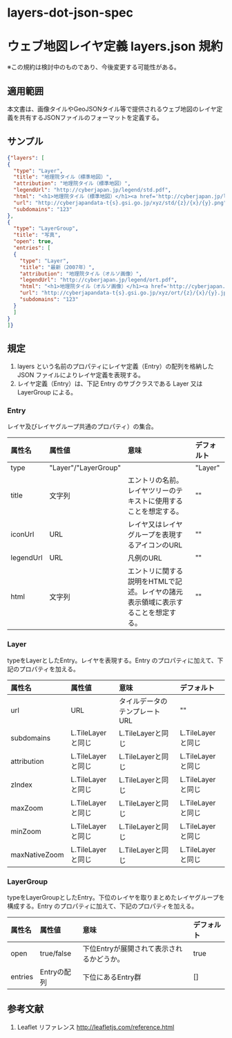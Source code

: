 layers-dot-json-spec
====================
# ウェブ地図レイヤ定義 layers.json 規約
※この規約は検討中のものであり、今後変更する可能性がある。
## 適用範囲
本文書は、画像タイルやGeoJSONタイル等で提供されるウェブ地図のレイヤ定義を共有するJSONファイルのフォーマットを定義する。

## サンプル

```json
{"layers": [
{
  "type": "Layer",
  "title": "地理院タイル（標準地図）",
  "attribution": "地理院タイル（標準地図）",
  "legendUrl": "http://cyberjapan.jp/legend/std.pdf",
  "html": "<h1>地理院タイル（標準地図）</h1><a href='http://cyberjapan.jp/legend/std.pdf'>凡例</a>",
  "url": "http://cyberjapandata-t{s}.gsi.go.jp/xyz/std/{z}/{x}/{y}.png",
  "subdomains": "123"
},
{
  "type": "LayerGroup",
  "title": "写真",
  "open": true,
  "entries": [
  {
    "type": "Layer",
    "title": "最新（2007年）",
    "attribution": "地理院タイル（オルソ画像）",
    "legendUrl": "http://cyberjapan.jp/legend/ort.pdf",
    "html": "<h1>地理院タイル（オルソ画像）</h1><a href='http://cyberjapan.jp/legend/ort.pdf'>凡例</a>",
    "url": "http://cyberjapandata-t{s}.gsi.go.jp/xyz/ort/{z}/{x}/{y}.jpg",
    "subdomains": "123"
  }
  ]
}
]}
```

## 規定
1. layers という名前のプロパティにレイヤ定義（Entry）の配列を格納した JSON ファイルによりレイヤ定義を表現する。
2. レイヤ定義（Entry）は、下記 Entry のサブクラスである Layer 又は LayerGroup による。

### Entry
レイヤ及びレイヤグループ共通のプロパティ）の集合。

|属性名|属性値|意味|デフォルト|
|:----|:----|:--|:-------|
|type|"Layer"/"LayerGroup"||"Layer"|
|title|文字列|エントリの名前。レイヤツリーのテキストに使用することを想定する。|""|
|iconUrl|URL|レイヤ又はレイヤグループを表現するアイコンのURL|""|
|legendUrl|URL|凡例のURL|""|
|html|文字列|エントリに関する説明をHTMLで記述。レイヤの諸元表示領域に表示することを想定する。|""|

### Layer
typeをLayerとしたEntry。レイヤを表現する。Entry のプロパティに加えて、下記のプロパティを加える。

|属性名|属性値|意味|デフォルト|
|:----|:----|:--|:-------|
|url|URL|タイルデータのテンプレートURL|""|
|subdomains|L.TileLayerと同じ|L.TileLayerと同じ|L.TileLayerと同じ|
|attribution|L.TileLayerと同じ|L.TileLayerと同じ|L.TileLayerと同じ|
|zIndex|L.TileLayerと同じ|L.TileLayerと同じ|L.TileLayerと同じ|
|maxZoom|L.TileLayerと同じ|L.TileLayerと同じ|L.TileLayerと同じ|
|minZoom|L.TileLayerと同じ|L.TileLayerと同じ|L.TileLayerと同じ|
|maxNativeZoom|L.TileLayerと同じ|L.TileLayerと同じ|L.TileLayerと同じ|


### LayerGroup
typeをLayerGroupとしたEntry。下位のレイヤを取りまとめたレイヤグループを構成する。Entry のプロパティに加えて、下記のプロパティを加える。

|属性名|属性値|意味|デフォルト|
|:----|:----|:--|:-------|
|open|true/false|下位Entryが展開されて表示されるかどうか。|true|
|entries|Entryの配列|下位にあるEntry群|[]|


## 参考文献
1. Leaflet リファレンス http://leafletjs.com/reference.html
